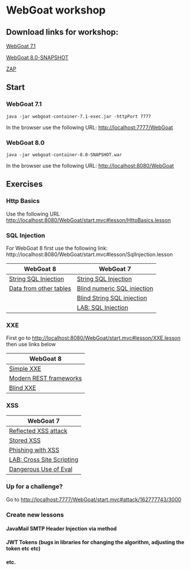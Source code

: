 # WebGoat workshop

## Download links for workshop:

[WebGoat 7.1](https://github.com/WebGoat/WebGoat/releases/download/7.1/webgoat-container-7.1-exec.jar)

[WebGoat 8.0-SNAPSHOT](...)

[ZAP](https://github.com/zaproxy/zaproxy/wiki/Downloads)

## Start

### WebGoat 7.1
```
java -jar webgoat-container-7.1-exec.jar -httpPort 7777
```

In the browser use the following URL: <http://localhost:7777/WebGoat>

### WebGoat 8.0

```
java -jar webgoat-container-8.0-SNAPSHOT.war
```

In the browser use the following URL: <http://localhost:8080/WebGoat>


## Exercises

### Http Basics

Use the following URL <http://localhost:8080/WebGoat/start.mvc#lesson/HttpBasics.lesson>

### SQL Injection

For WebGoat 8 first use the following link: http://localhost:8080/WebGoat/start.mvc#lesson/SqlInjection.lesson

| WebGoat 8     | WebGoat 7        
| --- |---
|[String SQL Injection](http://localhost:8080/WebGoat/start.mvc#lesson/SqlInjection.lesson/6)|[String SQL Injection](http://localhost:7777/WebGoat/start.mvc#attack/538385464/1100)
|[Data from other tables](http://localhost:8080/WebGoat/start.mvc#lesson/SqlInjection.lesson/9) | [Blind numeric SQL injection](http://localhost:7777/WebGoat/start.mvc#attack/586116895/1100)
| | [Blind String SQL injection](http://localhost:7777/WebGoat/start.mvc#attack/1315528047/1100)
| | [LAB: SQL Injection](http://localhost:7777/WebGoat/start.mvc#attack/1537271095/1100)

### XXE

First go to <http://localhost:8080/WebGoat/start.mvc#lesson/XXE.lesson> then use links below

| WebGoat 8 
| ---
| [Simple XXE](http://localhost:8080/WebGoat/start.mvc#lesson/XXE.lesson/2)
| [Modern REST frameworks](http://localhost:8080/WebGoat/start.mvc#lesson/XXE.lesson/3)
| [Blind XXE](http://localhost:8080/WebGoat/start.mvc#lesson/XXE.lesson/6)

### XSS

| WebGoat 7
| ---
| [Reflected XSS attack](http://localhost:7777/WebGoat/start.mvc#attack/1406352188/900)
| [Stored XSS](http://localhost:7777/WebGoat/start.mvc#attack/598569451/900)
| [Phishing with XSS](http://localhost:8080/WebGoat/start.mvc?#attack/1382523204/900)
| [LAB: Cross Site Scripting](http://localhost:7777/WebGoat/start.mvc#attack/611366032/900)
| [Dangerous Use of Eval](http://localhost:7777/WebGoat/start.mvc#attack/136634854/400)

### Up for a challenge?

Go to <http://localhost:7777/WebGoat/start.mvc#attack/162777743/3000>

### Create new lessons

#### JavaMail SMTP Header Injection via method
#### JWT Tokens (bugs in libraries for changing the algorithm, adjusting the token etc etc)
#### etc.






